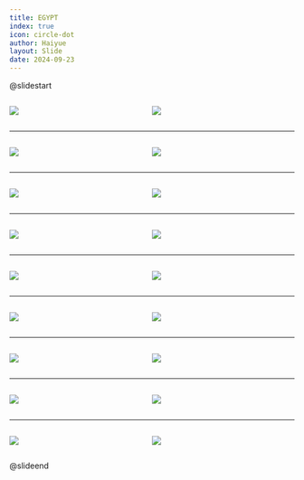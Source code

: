 ```yaml
---
title: EGYPT
index: true
icon: circle-dot
author: Haiyue
layout: Slide
date: 2024-09-23
---
```

 
@slidestart

<div style="display:flex">
<div style="flex:1">

![](https://raw.githubusercontent.com/yclord/reading/refs/heads/master/english/Level-X/EGYPT/001.webp)
</div>
<div style="flex:1">

![](https://raw.githubusercontent.com/yclord/reading/refs/heads/master/english/Level-X/EGYPT/002.webp)
</div>
</div>

---

<div style="display:flex">
<div style="flex:1">

![](https://raw.githubusercontent.com/yclord/reading/refs/heads/master/english/Level-X/EGYPT/003.webp)
</div>
<div style="flex:1">

![](https://raw.githubusercontent.com/yclord/reading/refs/heads/master/english/Level-X/EGYPT/004.webp)
</div>
</div>

---

<div style="display:flex">
<div style="flex:1">

![](https://raw.githubusercontent.com/yclord/reading/refs/heads/master/english/Level-X/EGYPT/005.webp)
</div>
<div style="flex:1">

![](https://raw.githubusercontent.com/yclord/reading/refs/heads/master/english/Level-X/EGYPT/006.webp)
</div>
</div>

---

<div style="display:flex">
<div style="flex:1">

![](https://raw.githubusercontent.com/yclord/reading/refs/heads/master/english/Level-X/EGYPT/007.webp)
</div>
<div style="flex:1">

![](https://raw.githubusercontent.com/yclord/reading/refs/heads/master/english/Level-X/EGYPT/008.webp)
</div>
</div>

---

<div style="display:flex">
<div style="flex:1">

![](https://raw.githubusercontent.com/yclord/reading/refs/heads/master/english/Level-X/EGYPT/009.webp)
</div>
<div style="flex:1">

![](https://raw.githubusercontent.com/yclord/reading/refs/heads/master/english/Level-X/EGYPT/010.webp)
</div>
</div>

---

<div style="display:flex">
<div style="flex:1">

![](https://raw.githubusercontent.com/yclord/reading/refs/heads/master/english/Level-X/EGYPT/011.webp)
</div>
<div style="flex:1">

![](https://raw.githubusercontent.com/yclord/reading/refs/heads/master/english/Level-X/EGYPT/012.webp)
</div>
</div>

---

<div style="display:flex">
<div style="flex:1">

![](https://raw.githubusercontent.com/yclord/reading/refs/heads/master/english/Level-X/EGYPT/013.webp)
</div>
<div style="flex:1">

![](https://raw.githubusercontent.com/yclord/reading/refs/heads/master/english/Level-X/EGYPT/014.webp)
</div>
</div>

---

<div style="display:flex">
<div style="flex:1">

![](https://raw.githubusercontent.com/yclord/reading/refs/heads/master/english/Level-X/EGYPT/015.webp)
</div>
<div style="flex:1">

![](https://raw.githubusercontent.com/yclord/reading/refs/heads/master/english/Level-X/EGYPT/016.webp)
</div>
</div>

---

<div style="display:flex">
<div style="flex:1">

![](https://raw.githubusercontent.com/yclord/reading/refs/heads/master/english/Level-X/EGYPT/017.webp)
</div>
<div style="flex:1">

![](https://raw.githubusercontent.com/yclord/reading/refs/heads/master/english/Level-X/EGYPT/018.webp)
</div>
</div>

@slideend